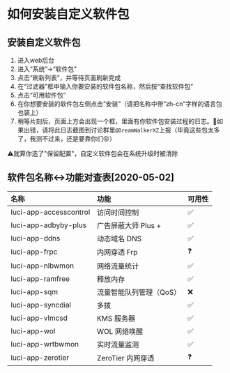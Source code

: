 # 如何安装自定义软件包

## 安装自定义软件包

1. 进入web后台
2. 进入“系统”-&gt;“软件包”
3. 点击“刷新列表”，并等待页面刷新完成
4. 在“过滤器”框中输入你要安装的软件包名称，然后按“查找软件包”
5. 点击“可用软件包”
6. 在你想要安装的软件包左侧点击“安装”（请把名称中带“zh-cn”字样的语言包也装上）
7. 稍等片刻后，页面上方会出现一个框，里面有你软件包安装过程的日志。🐛如果出错，请将此日志截图到讨论群里`@DreamWalkerXZ`上报（毕竟这些包太多了，我测不过来，还是要靠你们😝）

⚠️就算你选了"保留配置"，自定义软件包会在系统升级时被清除

## 软件包名称&lt;-&gt;功能对查表\[2020-05-02\]

| 名称 | 功能 | 可用性 |
| :--- | :--- | :--- |
| luci-app-accesscontrol | 访问时间控制 | ✅ |
| luci-app-adbyby-plus | 广告屏蔽大师 Plus + | ✅ |
| luci-app-ddns | 动态域名 DNS | ✅ |
| luci-app-frpc | 内网穿透 Frp | ❓ |
| luci-app-nlbwmon | 网络流量统计 | ✅ |
| luci-app-ramfree | 释放内存 | ✅ |
| luci-app-sqm | 流量智能队列管理（QoS） | ❌ |
| luci-app-syncdial | 多拨 | ✅ |
| luci-app-vlmcsd | KMS 服务器 | ✅ |
| luci-app-wol | WOL 网络唤醒 | ✅ |
| luci-app-wrtbwmon | 实时流量监测 | ✅ |
| luci-app-zerotier | ZeroTier 内网穿透 | ❓ |

